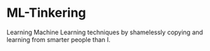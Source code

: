 # ML-Tinkering
Learning Machine Learning techniques by shamelessly copying and learning from smarter people than I.
